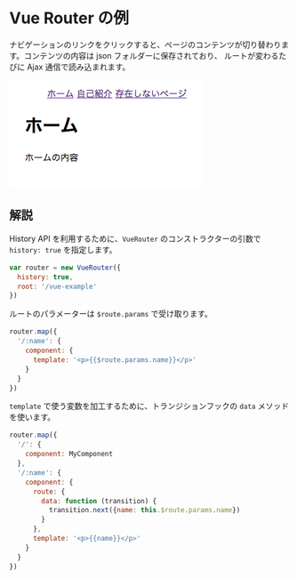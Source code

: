 Vue Router の例
===============

ナビゲーションのリンクをクリックすると、ページのコンテンツが切り替わります。コンテンツの内容は json フォルダーに保存されており、
ルートが変わるたびに Ajax 通信で読み込まれます。

![スクリーンショット](screenshot.png "スクリーンショット")

解説
----

History API を利用するために、`VueRouter` のコンストラクターの引数で `history: true` を指定します。

```js
var router = new VueRouter({
  history: true,
  root: '/vue-example'
})
```

ルートのパラメーターは `$route.params` で受け取ります。


```js
router.map({
  '/:name': {
    component: {
      template: '<p>{{$route.params.name}}</p>'
    }
  }
})

```

`template` で使う変数を加工するために、トランジションフックの `data` メソッドを使います。

```js
router.map({
  '/': {
    component: MyComponent
  },
  '/:name': {
    component: {
      route: {
        data: function (transition) {
          transition.next({name: this.$route.params.name})
        }
      },
      template: '<p>{{name}}</p>'
    }
  }
})
```

